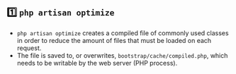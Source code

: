 ## :one: `php artisan optimize`
* `php artisan optimize` creates a compiled file of commonly used classes in order to reduce the amount of files that must be loaded on each request. 
* The file is saved to, or overwrites, `bootstrap/cache/compiled.php`, which needs to be writable by the web server (PHP process).
